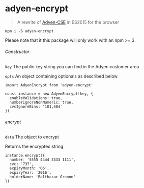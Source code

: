 # adyen-encrypt

> A rewrite of [Adyen-CSE](https://github.com/Adyen/CSE-JS) in ES2015 for the browser

    npm i -S adyen-encrypt

Please note that it this package will only work with an npm >= 3.

###### Constructor

`key` The public key string you can find in the Adyen customer area

`opts` An object containing optionals as described below

    import AdyenEncrypt from 'adyen-encrypt'

    const instance = new AdyenEncrypt(key, {
      enableValidations: true,
      numberIgnoreNonNumeric: true,
      cvcIgnoreBins: '101,404'
    })

###### encrypt

`data` The object to encrypt

Returns the encrypted string

    instance.encrypt({
      number: '5555 4444 3333 1111',
      cvc: '737',
      expiryMonth: '06',
      expiryYear: '2016',
      holderName: 'Balthazar Gronon'
    })
